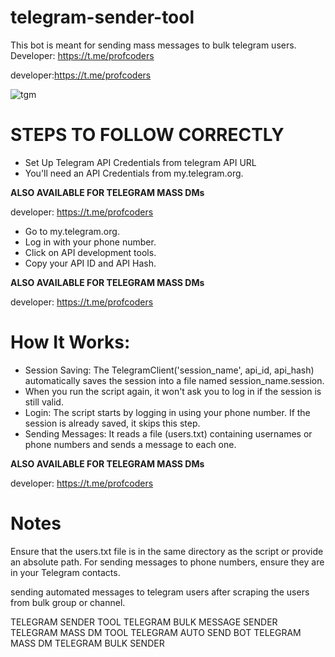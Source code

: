# telegram-sender-tool
This bot is meant for sending mass messages to bulk telegram users. Developer: https://t.me/profcoders

developer:https://t.me/profcoders

![tgm](https://github.com/user-attachments/assets/65b50427-3b11-4260-a522-8c784599e0e0)


# STEPS TO FOLLOW CORRECTLY
- Set Up Telegram API Credentials from telegram API URL
- You'll need an API Credentials from my.telegram.org.
 
<b>ALSO AVAILABLE FOR TELEGRAM MASS DMs</b>

developer: https://t.me/profcoders

- Go to my.telegram.org.
- Log in with your phone number.
- Click on API development tools.
- Copy your API ID and API Hash.

<b>ALSO AVAILABLE FOR TELEGRAM MASS DMs</b>

developer: https://t.me/profcoders

# How It Works:
- Session Saving: The TelegramClient('session_name', api_id, api_hash) automatically saves the session into a file named session_name.session.
- When you run the script again, it won't ask you to log in if the session is still valid.
- Login: The script starts by logging in using your phone number. If the session is already saved, it skips this step.
- Sending Messages: It reads a file (users.txt) containing usernames or phone numbers and sends a message to each one.

<b>ALSO AVAILABLE FOR TELEGRAM MASS DMs</b>

developer: https://t.me/profcoders

# Notes
Ensure that the users.txt file is in the same directory as the script or provide an absolute path.
For sending messages to phone numbers, ensure they are in your Telegram contacts. 

sending automated messages to telegram users after scraping the users from bulk group or channel.

TELEGRAM SENDER TOOL
TELEGRAM BULK MESSAGE SENDER
TELEGRAM MASS DM TOOL
TELEGRAM AUTO SEND BOT
TELEGRAM MASS DM
TELEGRAM BULK SENDER
